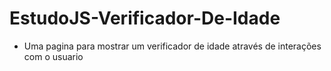 # EstudoJS-Verificador-De-Idade
* Uma pagina para mostrar um verificador de idade através de interações com o usuario
